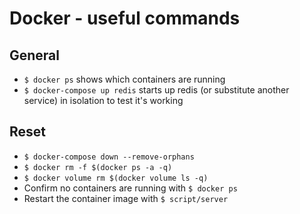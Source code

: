 # Docker - useful commands

## General

- `$ docker ps` shows which containers are running
- `$ docker-compose up redis` starts up redis (or substitute another service) in isolation to test it's working

## Reset

- `$ docker-compose down --remove-orphans`
- `$ docker rm -f $(docker ps -a -q)`
- `$ docker volume rm $(docker volume ls -q)`
- Confirm no containers are running with `$ docker ps`
- Restart the container image with `$ script/server`
